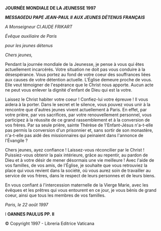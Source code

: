 **JOURNÉE MONDIALE DE LA JEUNESSE 1997**

***MESSAGE******DU PAPE JEAN-PAUL II*** ***AUX JEUNES DÉTENUS FRANÇAIS***

*A Monseigneur CI.AUDE FRIKART*

*Évêque auxiliaire de Paris*

*pour les jeunes détenus*

*Chers jeunes,*

Pendant la journée mondiale de la Jeunesse, je pense à vous qui êtes actuellement incarcérés. Votre situation ne doit pas vous conduire à la désespérance. Vous portez au fond de votre coeur des souffrances liées aux causes de votre détention actuelle. L'Église demeure proche de vous. Elle veut témoigner de l'espérance que le Christ nous apporte. Aucun acte ne peut vous enlever la dignité d'enfant de Dieu qui est la votre.

Laissez le Christ habiter votre coeur ! Confiez-lui votre épreuve ! Il vous aidera à la porter. Dans le secret et le silence, vous pouvez vous unir à la rencontre que d'autres jeunes vivent actuellement à Paris. En effet, par votre prière, par vos sacrifices, par votre renouvellement personnel, vous participez à la réussite de ce grand rassemblement et à la conversion de vos frères. Par sa seule prière, sainte Thérèse de 1'Enfant-Jésus n'a-t-elle pas permis la conversion d'un prisonnier et, sans sortir de son monastère, n'a-t-elle pas aidé des missionnaires qui peinaient dans l'annonce de l'Évangile ?

Chers jeunes, ayez confiance ! Laissez-vous réconcilier par le Christ ! Puissiez-vous obtenir la paix intérieure, grâce au repentir, au pardon de Dieu et à votre désir de mener désormais une vie meilleure ! Avec l'aide de vos familles, de vos amis, de I'Église, je souhaite que vous retrouviez la place qui vous revient dans la société, où vous aurez soin de travailler au service de vos frères, dans le respect de leurs personnes et de leurs biens.

En vous confiant á l'intercession maternelle de la Vierge Marie, avec les évêques et les prêtres qui vous entourent en ce jour, je vous bénis de grand coeur, ainsi que tous les membres de vos familles.

*Paris, le 22 août 1997*

I **OANNES PAULUS PP. II**

© Copyright 1997 - Libreria Editrice Vaticana